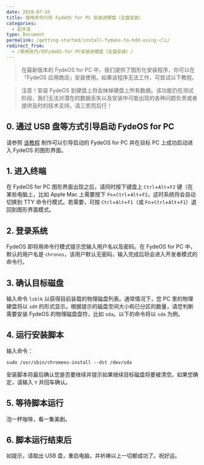 ```yaml
---
date: 2018-07-16
title: 使用命令行将 FydeOS for PC 安装进硬盘（全盘安装）
categories:
  - 起步走
type: Document
permalink: /getting-started/install-fydeos-to-hdd-using-cli/
redirect_from:
  - /使用技巧/将FydeOS-for-PC安装进硬盘（全盘安装）/
---
```


>在最新版本的 FydeOS for PC 中，我们提供了图形化安装程序，你可以在「FydeOS 应用商店」安装使用。如果该程序无法工作，可尝试以下教程。

>注意！安装 FydeOS 到硬盘上将会抹掉硬盘上所有数据。该功能仍在测试阶段，我们无法对潜在的数据丢失以及安装中可能出现的各种问题负责或者提供及时的技术支持。请三思而后行！

## 0. 通过 USB 盘等方式引导启动 FydeOS for PC

请参照 [该教程](https://fydeos.com/instructions-pc/) 制作可以引导启动的 FydeOS for PC 并在目标 PC 上成功启动进入 FydeOS 的图形界面。

## 1. 进入终端

在 FydeOS for PC 图形界面出现之后，请同时按下键盘上 `Ctrl`+`Alt`+`F2` 键（在某些电脑上，比如 Apple Mac 上需要按下 `Fn`+`Ctrl`+`Alt`+`F2`，这时系统将会自动切换到 TTY 命令行模式。若需要，可按 `Ctrl`+`Alt`+`F1`（或 `Fn`+`Ctrl`+`Alt`+`F1`）退回到图形界面模式。

## 2. 登录系统

FydeOS 即将用命令行模式提示您输入用户名以及密码。在 FydeOS for PC 中，默认的用户名是 `chronos`，该用户默认无密码，输入完成后将会进入开发者模式的命令行。

## 3. 确认目标磁盘

输入命令 `lsblk` 以获得目前装载的物理磁盘列表。通常情况下，您 PC 里的物理硬盘将以 `sdX` 的形式显示。根据提示的磁盘空间大小和已分区的数量，请您判断需要安装 FydeOS 的物理磁盘盘符，比如 `sda`。以下的命令将以 `sda` 为例。

## 4. 运行安装脚本

输入命令：

```
sudo /usr/sbin/chromeos-install --dst /dev/sda
```

安装脚本将最后确认您是否要继续并提示如果继续目标磁盘将要被清空。如果您确定，请输入 `Y` 并回车确认。

## 5. 等待脚本运行

泡一杯咖啡，看一集美剧。

## 6. 脚本运行结束后

如提示，请取出 USB 盘，重启电脑，并祈祷以上一切都成功了。祝好运。
